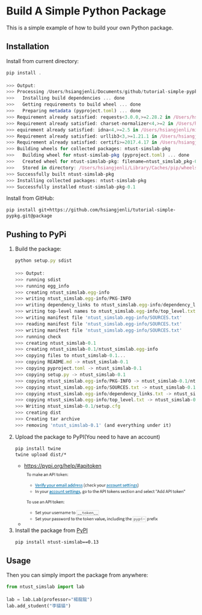 # Build A Simple Python Package

This is a simple example of how to build your own Python package.

## Installation

Install from current directory:
```javascript
pip install .

>>> Output:
>>> Processing /Users/hsiangjenli/Documents/github/tutorial-simple-pypkg
>>>   Installing build dependencies ... done
>>>   Getting requirements to build wheel ... done
>>>   Preparing metadata (pyproject.toml) ... done
>>> Requirement already satisfied: requests<3.0.0,>=2.28.2 in /Users/hsiangjenli/miniconda3/lib/python3.11/site-packages (from ntust-simslab-pkg==0.1) (2.31.0)
>>> Requirement already satisfied: charset-normalizer<4,>=2 in /Users/hsiangjenli/miniconda3/lib/python3.11/site-packages (from requests<3.0.0,>=2.28.2->ntust-simslab-pkg==0.1) (2.0.4)
>>> equirement already satisfied: idna<4,>=2.5 in /Users/hsiangjenli/miniconda3/lib/python3.11/site-packages (from requests<3.0.0,>=2.28.2->ntust-simslab-pkg==0.1) (3.4)
>>> Requirement already satisfied: urllib3<3,>=1.21.1 in /Users/hsiangjenli/miniconda3/lib/python3.11/site-packages (from requests<3.0.0,>=2.28.2->ntust-simslab-pkg==0.1) (1.26.16)
>>> Requirement already satisfied: certifi>=2017.4.17 in /Users/hsiangjenli/miniconda3/lib/python3.11/site-packages (from requests<3.0.0,>=2.28.2->ntust-simslab-pkg==0.1) (2023.7.22)
>>> Building wheels for collected packages: ntust-simslab-pkg
>>>   Building wheel for ntust-simslab-pkg (pyproject.toml) ... done
>>>   Created wheel for ntust-simslab-pkg: filename=ntust_simslab_pkg-0.1-py3-none-any.whl size=2196 sha256=37839596c2d37fc0e319662eb41833a005207697e8a9fe6d262f574434637202
>>>   Stored in directory: /Users/hsiangjenli/Library/Caches/pip/wheels/ea/62/01/cc30cb512e66bc464fdfaf3e5c85b38e238c829c084eb5f3d6
>>> Successfully built ntust-simslab-pkg
>>> Installing collected packages: ntust-simslab-pkg
>>> Successfully installed ntust-simslab-pkg-0.1
```



Install from GitHub:
```shell
pip install git+https://github.com/hsiangjenli/tutorial-simple-pypkg.git@package
```

## Pushing to PyPi

1. Build the package:
    ```javascript
    python setup.py sdist

    >>> Output:
    >>> running sdist
    >>> running egg_info
    >>> creating ntust_simslab.egg-info
    >>> writing ntust_simslab.egg-info/PKG-INFO
    >>> writing dependency_links to ntust_simslab.egg-info/dependency_links.txt
    >>> writing top-level names to ntust_simslab.egg-info/top_level.txt
    >>> writing manifest file 'ntust_simslab.egg-info/SOURCES.txt'
    >>> reading manifest file 'ntust_simslab.egg-info/SOURCES.txt'
    >>> writing manifest file 'ntust_simslab.egg-info/SOURCES.txt'
    >>> running check
    >>> creating ntust_simslab-0.1
    >>> creating ntust_simslab-0.1/ntust_simslab.egg-info
    >>> copying files to ntust_simslab-0.1...
    >>> copying README.md -> ntust_simslab-0.1
    >>> copying pyproject.toml -> ntust_simslab-0.1
    >>> copying setup.py -> ntust_simslab-0.1
    >>> copying ntust_simslab.egg-info/PKG-INFO -> ntust_simslab-0.1/ntust_simslab.egg-info
    >>> copying ntust_simslab.egg-info/SOURCES.txt -> ntust_simslab-0.1/ntust_simslab.egg-info
    >>> copying ntust_simslab.egg-info/dependency_links.txt -> ntust_simslab-0.1/ntust_simslab.egg-info
    >>> copying ntust_simslab.egg-info/top_level.txt -> ntust_simslab-0.1/ntust_simslab.egg-info
    >>> Writing ntust_simslab-0.1/setup.cfg
    >>> creating dist
    >>> Creating tar archive
    >>> removing 'ntust_simslab-0.1' (and everything under it)
    ```
1. Upload the package to PyPI(You need to have an account)
    ```shell
    pip install twine
    twine upload dist/*
    ```
    - https://pypi.org/help/#apitoken
    - ![Alt text](image.png)
1. Install the package from [PyPI](https://pypi.org/project/ntust-simslab/)
    ```shell
    pip install ntust-simslab==0.13
    ```

## Usage

Then you can simply import the package from anywhere:
```python
from ntust_simslab import lab

lab = lab.Lab(professor="楊龍龍")
lab.add_student("李貓貓")
```